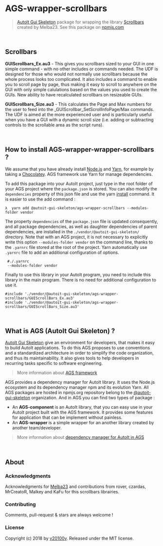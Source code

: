 AGS-wrapper-scrollbars
======================

> [AutoIt Gui Skeleton](https://autoit-gui-skeleton.github.io/) package for wrapping the library [Scrollbars](https://www.autoitscript.com/forum/topic/113723-scrollbars-made-easy-bugfix-version-2-may-21/) created by Melba23. See this package on [npmjs.com](https://www.npmjs.com/package/@autoit-gui-skeleton/ags-wrapper-scrollbars/)



<br/>

## Scrollbars

**GUIScrollbars_Ex.au3** - This gives you scrollbars sized to your GUI in one simple command - with no other includes or commands needed. The UDF is designed for those who would not normally use scrollbars because the whole process looks too complicated. It also includes a command to enable you to scroll page by page, thus making it easy to scroll to anywhere on the GUI with only simple calulations based on the values you used to create the GUIs. New ability to have recalculated scrollbars on resizeable GUIs.

**GUIScrollbars_Size.au3** - This calculates the Page and Max numbers for the user to feed into the _GUIScrollbar_SetScrollInfoPage/Max commands. The UDF is aimed at the more experienced user and is particularly useful when you have a GUI with a dynamic scroll size (i.e. adding or subtracting controls to the scrollable area as the script runs).

<br/>

## How to install AGS-wrapper-wrapper-scrollbars ?

We assume that you have already install [Node.js](https://nodejs.org/) and [Yarn](https://yarnpkg.com/lang/en/), for example by taking a [Chocolatey](https://chocolatey.org/). AGS framework use Yarn for manage dependencies.

To add this package into your AutoIt project, just type in the root folder of your AGS project where the `package.json` is stored. You can also modify the `dependencies` property of this json file and use the yarn [install](https://yarnpkg.com/en/docs/usage) command. It is easier to use the add command :

```
λ  yarn add @autoit-gui-skeleton/ags-wrapper-scrollbars --modules-folder vendor
```

The property `dependencies` of the  `package.json` file is updated consequently, and all package dependencies, as well as daughter dependencies of parent dependencies, are installed in the `./vendor/@autoit-gui-skeleton/` directory. Note that with an AGS project, it is not necessary to explicitly write this option `--modules-folder vendor` on the command line, thanks to the `.yarnrc` file stored at the root of the project. Yarn automatically use `.yarnrc` file to add an additional configuration of options.

```
 #./.yarnrc
 --modules-folder vendor
 ```

Finally to use this library in your AutoIt program, you need to include this library in the main program. There is no need for additional configuration to use it.

```autoit
#include './vendor/@autoit-gui-skeleton/ags-wrapper-scrollbars/GUIScrollBars_Ex.au3'
#include './vendor/@autoit-gui-skeleton/ags-wrapper-scrollbars/GUIScrollBars_Size.au3'
```

<br/>

## What is AGS (AutoIt Gui Skeleton) ?

[AutoIt Gui Skeleton](https://autoit-gui-skeleton.github.io/) give an environment for developers, that makes it easy to build AutoIt applications. To do this AGS proposes to use conventions and a standardized architecture in order to simplify the code organization, and thus its maintainability. It also gives tools to help developers in recurring tasks specific to software engineering.

> More information about [AGS framework](https://autoit-gui-skeleton.github.io/)

AGS provides a dependency manager for AutoIt library. It uses the Node.js ecosystem and its dependency manager npm and its evolution Yarn. All AGS packages are hosted in npmjs.org repository belong to the [@autoit-gui-skeleton](https://www.npmjs.com/search?q=autoit-gui-skeleton) organization. And in AGS you can find two types of package :

- An **AGS-component** is an AutoIt library, that you can easy use in your AutoIt project built with the AGS framework. It provides some features for application that can be implement without painless.
- An **AGS-wrapper** is a simple wrapper for an another library created by another team/developer.

> More information about [dependency manager for AutoIt in AGS](https://autoit-gui-skeleton.github.io//2018/07/10/ags_dependencies_manager_for_AutoIt.html)


<br/>

## About

### Acknowledgments

Acknowledgments for [Melba23](https://www.autoitscript.com/forum/topic/113723-scrollbars-made-easy-bugfix-version-2-may-21/) and contributions from rover, czardas, MrCreatoR, Malkey and KaFu for this scrollbars librairies.

### Contributing

Comments, pull-request & stars are always welcome !

### License

Copyright (c) 2018 by [v20100v](https://github.com/v20100v). Released under the MIT license.
